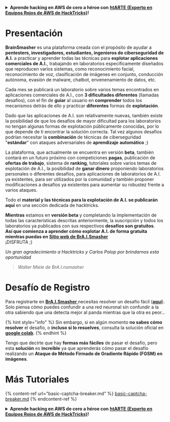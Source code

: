 <details>

<summary><strong>Aprende hacking en AWS de cero a héroe con</strong> <a href="https://training.hacktricks.xyz/courses/arte"><strong>htARTE (Experto en Equipos Rojos de AWS de HackTricks)</strong></a><strong>!</strong></summary>

Otras formas de apoyar a HackTricks:

* Si deseas ver tu **empresa anunciada en HackTricks** o **descargar HackTricks en PDF** Consulta los [**PLANES DE SUSCRIPCIÓN**](https://github.com/sponsors/carlospolop)!
* Obtén la [**merchandising oficial de PEASS & HackTricks**](https://peass.creator-spring.com)
* Descubre [**La Familia PEASS**](https://opensea.io/collection/the-peass-family), nuestra colección de [**NFTs**](https://opensea.io/collection/the-peass-family) exclusivos
* **Únete al** 💬 [**grupo de Discord**](https://discord.gg/hRep4RUj7f) o al [**grupo de telegram**](https://t.me/peass) o **síguenos** en **Twitter** 🐦 [**@hacktricks_live**](https://twitter.com/hacktricks_live)**.**
* **Comparte tus trucos de hacking enviando PRs a los repositorios de** [**HackTricks**](https://github.com/carlospolop/hacktricks) y [**HackTricks Cloud**](https://github.com/carlospolop/hacktricks-cloud).

</details>


# Presentación

**BrainSmasher** es una plataforma creada con el propósito de ayudar a **pentesters, investigadores, estudiantes, ingenieros de ciberseguridad de A.I.** a practicar y aprender todas las técnicas para **explotar aplicaciones comerciales de A.I.**, trabajando en laboratorios específicamente diseñados que reproducen varios sistemas, como reconocimiento facial, reconocimiento de voz, clasificación de imágenes en conjunto, conducción autónoma, evasión de malware, chatbot, envenenamiento de datos, etc.

Cada mes se publicará un laboratorio sobre varios temas encontrados en aplicaciones comerciales de A.I., con **3 dificultades diferentes** (llamadas desafíos), con el fin de **guiar** al usuario en **comprender** todos los mecanismos detrás de ello y practicar **diferentes** formas de **explotación**.

Dado que las aplicaciones de A.I. son relativamente nuevas, también existe la posibilidad de que los desafíos de mayor dificultad para los laboratorios no tengan algunas formas de explotación públicamente conocidas, por lo que depende de ti encontrar la solución correcta. Tal vez algunos desafíos podrían necesitar la **combinación** de técnicas de ciberseguridad "**estándar**" con ataques adversariales de **aprendizaje** **automático** ;)

La plataforma, que actualmente se encuentra en versión **beta**, también contará en un futuro próximo con competiciones **pagas**, publicación de **ofertas de trabajo**, sistema de **ranking**, tutoriales sobre varios temas de explotación de A.I., la posibilidad de **ganar dinero** proponiendo laboratorios personales o diferentes desafíos, para aplicaciones de laboratorios de A.I. ya existentes, para ser utilizados por la comunidad y también proponer modificaciones a desafíos ya existentes para aumentar su robustez frente a varios ataques.

Todo el **material y las técnicas para la explotación de A.I. se publicarán aquí** en una sección dedicada de hacktricks.

**Mientras** estamos en **versión beta** y completando la implementación de todas las características descritas anteriormente, la suscripción y todos los laboratorios ya publicados con sus respectivos **desafíos son gratuitos**.\
**Así que comienza a aprender cómo explotar A.I. de forma gratuita mientras puedas en** [**Sitio web de BrA.I.Smasher**](https://beta.brainsmasher.eu)\
¡DISFRUTA ;)

_Un gran agradecimiento a Hacktricks y Carlos Polop por brindarnos esta oportunidad_

> _Walter Miele de BrA.I.nsmasher_

# Desafío de Registro

Para registrarte en [**BrA.I.Smasher** ](https://beta.brainsmasher.eu) necesitas resolver un desafío fácil ([**aquí**](https://beta.brainsmasher.eu/registrationChallenge)).\
Solo piensa cómo puedes confundir a una red neuronal sin confundir a la otra sabiendo que una detecta mejor al panda mientras que la otra es peor...

{% hint style="info" %}
Sin embargo, si en algún momento **no sabes cómo resolver** el desafío, o **incluso si lo resuelves**, consulta la solución oficial en [**google colab**](https://colab.research.google.com/drive/1MR8i\_ATm3bn3CEqwaEnRwF0eR25yKcjn?usp=sharing).
{% endhint %}

Tengo que decirte que hay **formas más fáciles** de pasar el desafío, pero esta **solución** es **increíble** ya que aprenderás cómo pasar el desafío realizando un **Ataque de Método Firmado de Gradiente Rápido (FGSM) en imágenes**.

# Más Tutoriales

{% content-ref url="basic-captcha-breaker.md" %}
[basic-captcha-breaker.md](basic-captcha-breaker.md)
{% endcontent-ref %}


<details>

<summary><strong>Aprende hacking en AWS de cero a héroe con</strong> <a href="https://training.hacktricks.xyz/courses/arte"><strong>htARTE (Experto en Equipos Rojos de AWS de HackTricks)</strong></a><strong>!</strong></summary>

Otras formas de apoyar a HackTricks:

* Si deseas ver tu **empresa anunciada en HackTricks** o **descargar HackTricks en PDF** Consulta los [**PLANES DE SUSCRIPCIÓN**](https://github.com/sponsors/carlospolop)!
* Obtén la [**merchandising oficial de PEASS & HackTricks**](https://peass.creator-spring.com)
* Descubre [**La Familia PEASS**](https://opensea.io/collection/the-peass-family), nuestra colección de [**NFTs**](https://opensea.io/collection/the-peass-family) exclusivos
* **Únete al** 💬 [**grupo de Discord**](https://discord.gg/hRep4RUj7f) o al [**grupo de telegram**](https://t.me/peass) o **síguenos** en **Twitter** 🐦 [**@hacktricks_live**](https://twitter.com/hacktricks_live)**.**
* **Comparte tus trucos de hacking enviando PRs a los repositorios de** [**HackTricks**](https://github.com/carlospolop/hacktricks) y [**HackTricks Cloud**](https://github.com/carlospolop/hacktricks-cloud).

</details>

